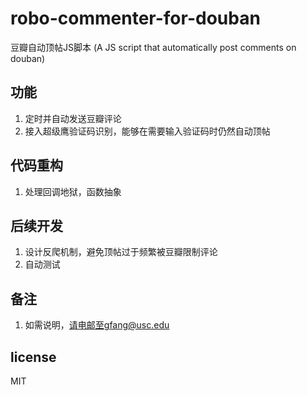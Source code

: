 # robo-commenter-for-douban
豆瓣自动顶帖JS脚本 (A JS script that automatically post comments on douban)

## 功能
1. 定时并自动发送豆瓣评论
2. 接入超级鹰验证码识别，能够在需要输入验证码时仍然自动顶帖

## 代码重构
1. 处理回调地狱，函数抽象

## 后续开发
1. 设计反爬机制，避免顶帖过于频繁被豆瓣限制评论
2. 自动测试

## 备注
1. 如需说明，请电邮至gfang@usc.edu

## license
MIT
